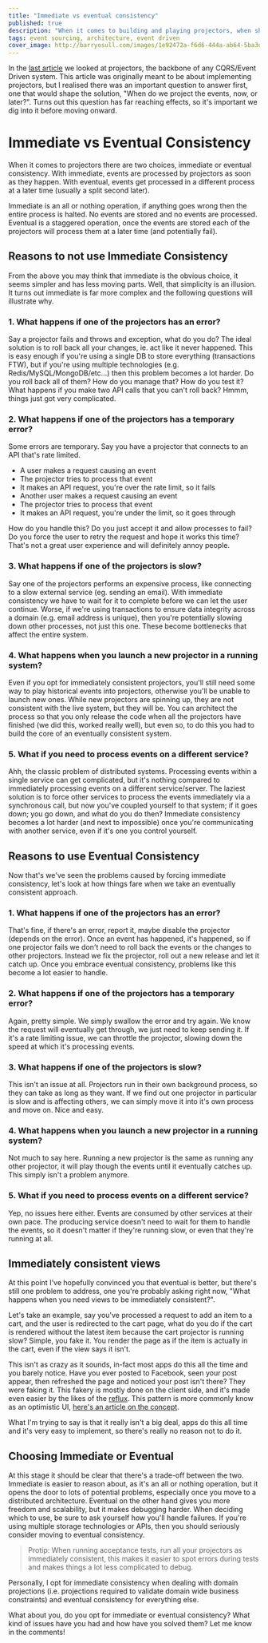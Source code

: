 ```yaml
---
title: "Immediate vs eventual consistency"
published: true
description: "When it comes to building and playing projectors, when should you process events and what are the trade-offs"
tags: event sourcing, architecture, event driven
cover_image: http://barryosull.com/images/1e92472a-f6d6-444a-ab64-5ba3d659820c.png
---
```

In the [last article](https://barryosull.com/blog/projection-building-blocks-what-you-ll-need-to-build-projections) we looked at projectors, the backbone of any CQRS/Event Driven system. This article was originally meant to be about implementing projectors, but I realised there was an important question to answer first, one that would shape the solution, "When do we project the events, now, or later?". Turns out this question has far reaching effects, so it's important we dig into it before moving onward.

# Immediate vs Eventual Consistency
When it comes to projectors there are two choices, immediate or eventual consistency. With immediate, events are processed by projectors as soon as they happen. With eventual, events get processed in a different process at a later time (usually a split second later). 

Immediate is an all or nothing operation, if anything goes wrong then the entire process is halted. No events are stored and no events are processed. Eventual is a staggered operation, once the events are stored each of the projectors will process them at a later time (and potentially fail).

## Reasons to not use Immediate Consistency
From the above you may think that immediate is the obvious choice, it seems simpler and has less moving parts. Well, that simplicity is an illusion. It turns out immediate is far more complex and the following questions will illustrate why.

### 1. What happens if one of the projectors has an error?
Say a projector fails and throws and exception, what do you do? The ideal solution is to roll back all your changes, ie. act like it never happened. This is easy enough if you're using a single DB to store everything (transactions FTW), but if you're using multiple technologies (e.g. Redis/MySQL/MongoDB/etc...) then this problem becomes a lot harder. Do you roll back all of them? How do you manage that? How do you test it? What happens if you make two API calls that you can't roll back? Hmmm, things just got very complicated.

### 2. What happens if one of the projectors has a temporary error?
Some errors are temporary. Say you have a projector that connects to an API that's rate limited. 

- A user makes a request causing an event
- The projector tries to process that event
- It makes an API request, you're over the rate limit, so it fails
- Another user makes a request causing an event
- The projector tries to process that event
- It makes an API request, you're under the limit, so it goes through

How do you handle this? Do you just accept it and allow processes to fail? Do you force the user to retry the request and hope it works this time? That's not a great user experience and will definitely annoy people.

### 3. What happens if one of the projectors is slow?
Say one of the projectors performs an expensive process, like connecting to a slow external service (eg. sending an email). With immediate consistency we have to wait for it to complete before we can let the user continue. Worse, if we're using transactions to ensure data integrity across a domain (e.g. email address is unique), then you're potentially slowing down other processes, not just this one. These become bottlenecks that affect the entire system.

### 4. What happens when you launch a new projector in a running system?
Even if you opt for immediately consistent projectors, you'll still need some way to play historical events into projectors, otherwise you'll be unable to launch new ones. While new projectors are spinning up, they are not consistent with the live system, but they will be. You can architect the process so that you only release the code when all the projectors have finished (we did this, worked really well), but even so, to do this you had to build the core of an eventually consistent system.

### 5. What if you need to process events on a different service?
Ahh, the classic problem of distributed systems. Processing events within a single service can get complicated, but it's nothing compared to immediately processing events on a different service/server. The laziest solution is to force other services to process the events immediately via a synchronous call, but now you've coupled yourself to that system; if it goes down; you go down, and what do you do then? Immediate consistency becomes a lot harder (and next to impossible) once you're communicating with another service, even if it's one you control yourself.

## Reasons to use Eventual Consistency
Now that's we've seen the problems caused by forcing immediate consistency, let's look at how things fare when we take an eventually consistent approach.

### 1. What happens if one of the projectors has an error?
That's fine, if there's an error, report it, maybe disable the projector (depends on the error). Once an event has happened, it's happened, so if one projector fails we don't need to roll back the events or the changes to other projectors. Instead we fix the projector, roll out a new release and let it catch up. Once you embrace eventual consistency, problems like this become a lot easier to handle.

### 2. What happens if one of the projectors has a temporary error?
Again, pretty simple. We simply swallow the error and try again. We know the request will eventually get through, we just need to keep sending it. If it's a rate limiting issue, we can throttle the projector, slowing down the speed at which it's processing events. 

### 3. What happens if one of the projectors is slow?
This isn't an issue at all. Projectors run in their own background process, so they can take as long as they want. If we find out one projector in particular is slow and is affecting others, we can simply move it into it's own process and move on. Nice and easy.

### 4. What happens when you launch a new projector in a running system?
Not much to say here. Running a new projector is the same as running any other projector, it will play though the events until it eventually catches up. This simply isn't a problem anymore.

### 5. What if you need to process events on a different service?
Yep, no issues here either. Events are consumed by other services at their own pace. The producing service doesn't need to wait for them to handle the events, so it doesn't matter if they're running slow, or even that they're running at all.

## Immediately consistent views
At this point I've hopefully convinced you that eventual is better, but there's still one problem to address, one you're probably asking right now, "What happens when you need views to be immediately consistent?". 

Let's take an example, say you've processed a request to add an item to a cart, and the user is redirected to the cart page, what do you do if the cart is rendered without the latest item because the cart projector is running slow? Simple, you fake it. You render the page as if the item is actually in the cart, even if the view says it isn't. 
 
This isn't as crazy as it sounds, in-fact most apps do this all the time and you barely notice. Have you ever posted to Facebook, seen your post appear, then refreshed the page and noticed your post isn't there? They were faking it. This fakery is mostly done on the client side, and it's made even easier by the likes of the [reflux](https://github.com/reactjs/redux). This pattern is more commonly know as an optimistic UI, [here's an article on the concept](https://uxplanet.org/optimistic-1000-34d9eefe4c05).

What I'm trying to say is that it really isn't a big deal, apps do this all time and it's very easy to implement, so there's really no reason not to do it.

## Choosing Immediate or Eventual
At this stage it should be clear that there's a trade-off between the two. Immediate is easier to reason about, as it's an all or nothing operation, but it opens the door to lots of potential problems, especially once you move to a distributed architecture. Eventual on the other hand gives you more freedom and scalability, but it makes debugging harder. When deciding which to use, be sure to ask yourself how you'll handle failures. If you're using multiple storage technologies or APIs, then you should seriously consider moving to eventual consistency.

> Protip: When running acceptance tests, run all your projectors as immediately consistent, this makes it easier to spot errors during tests and makes things a lot less complicated to debug.

Personally, I opt for immediate consistency when dealing with domain projections (i.e. projections required to validate domain wide business constraints) and eventual consistency for everything else.

What about you, do you opt for immediate or eventual consistency? What kind of issues have you had and how have you solved them? Let me know in the comments!


